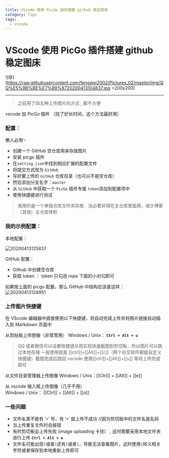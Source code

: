 ```yaml
---
title: VScode 使用 PicGo 插件搭建 github 稳定图床
category: Tips
tags:
  - vscode
---
```


# VScode 使用 PicGo 插件搭建 github 稳定图床

![@](https://raw.githubusercontent.com/fengwei2002/Pictures_02/master/img/QQ%E5%9B%BE%E7%89%8720200413104837.jpg =200x200)
***

> 之前用了四五种上传图片的方式 , 都不方便

vscode 加 PicGo 插件 （找了好长时间，这个方法最好用）

### 配置：  

懒人必用✨

* 创建一个 GitHub 空仓库用来存放图片
* 安装 picgo 插件
* 在`setting.json`中找到相应扩展的配置文件
* 将提交方式改为 `GitHub`　　  
* 写好要上传的 `GitHub` 仓库目录（也可以不是空仓库）
* 然后添加分支名字：`master`　
* 从 `GitHub` 中获取一个 `PicGo` 插件专属 `token`添加到配置项中  　
* 使用快捷键进行测试

>我用的是一个单独仓库文件夹存放　没必要非得在主仓库里面用，减少博客（其他）主仓库体积

### 我的示例配置：

本地配置：

![20200413125837](https://raw.githubusercontent.com/fengwei2002/Pictures_02/master/img/20200413125837.png)

GitHub 配置：

* Github 中创建空仓库
* 获取 token ： token 只勾选 rope 下面的小对勾即可

如果按上面的 picgo 配置，那么 GitHub 中结构应该是这样：
![20200413124951](https://raw.githubusercontent.com/fengwei2002/Pictures_02/master/img/20200413124951.png)

### 上传图片快捷键

在 VScode 编辑器中直接使用以下快捷键，将自动完成上传并将图片链接自动插入到 Markdown 页面中

从剪贴板上传图像（非常常用）
Windows / Unix： **`Ctrl + Alt + u`**
>QQ 或者微信可以设置快捷键从而实现快速截图到剪切板，所以图片可以跳过本地存储
>一般使用就是 [[ctrl]]+[[Alt]]+[[c]]（两个社交软件都能自定义快捷键）截图完成后跳回 vscode
>使用[[ctrl]]+[[Alt]]+[[u]] 等待上传完成即可

从文件目录管理器上传图像
Windows / Unix：[[Ctrl]] + [[Alt]] + [[e]]

从 vscode 输入框上传图像（几乎不用）   
Windows / Unix： [[Ctrl]] + [[Alt]] + [[o]] 

### 一些问题

* 文件名里不能有 ‘`+`’ 号，有 ‘`+`’ 就上传不成功 //因为剪切板中的文件名是乱码
* 当上传重复文件时会报错
* 有时剪切板会上传失败 (image uploading 卡住） , 这时需要采用本地文件夹进行上传 **`Ctrl + Alt + e`**
* 文件名可能出现`(`或者`)`还有`[`或者`]`，导致无法查看图片，这时使用`\`转义相关字符或者保存到本地重新上传即可


